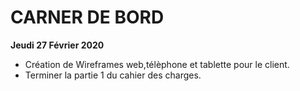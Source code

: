 # CARNER DE BORD

**Jeudi 27 Février 2020**

- Création de Wireframes web,télèphone et tablette pour le client.
- Terminer la partie 1 du cahier des charges.

